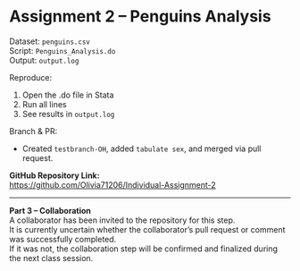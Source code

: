 # Assignment 2 – Penguins Analysis

Dataset: `penguins.csv`  
Script: `Penguins_Analysis.do`  
Output: `output.log`

Reproduce:
1) Open the .do file in Stata
2) Run all lines
3) See results in `output.log`

Branch & PR:
- Created `testbranch-OH`, added `tabulate sex`, and merged via pull request.

**GitHub Repository Link:**  
https://github.com/Olivia71206/Individual-Assignment-2  

---
**Part 3 – Collaboration**  
A collaborator has been invited to the repository for this step.  
It is currently uncertain whether the collaborator’s pull request or comment was successfully completed.  
If it was not, the collaboration step will be confirmed and finalized during the next class session.
